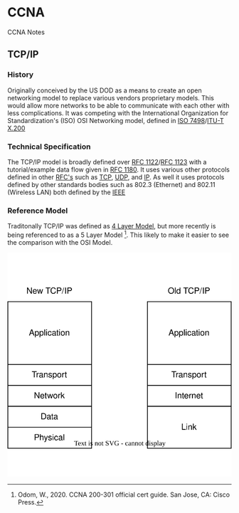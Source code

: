 # CCNA
CCNA Notes

## TCP/IP

### History
Originally conceived by the US DOD as a means to create an open networking model to replace various vendors proprietary models. This would allow more networks to be able to communicate with each other with less complications. It was competing with the International Organization for Standardization's (ISO) OSI Networking model, defined in [ISO 7498](https://www.iso.org/standard/20269.html)/[ITU-T X.200](https://www.itu.int/rec/T-REC-X.200-199407-I/)

### Technical Specification
The TCP/IP model is broadly defined over [RFC 1122](https://datatracker.ietf.org/doc/html/rfc1122)/[RFC 1123](https://datatracker.ietf.org/doc/html/rfc1123) with a tutorial/example data flow given in [RFC 1180](https://datatracker.ietf.org/doc/html/rfc1180). It uses various other protocols defined in other [RFC's](https://en.wikipedia.org/wiki/Request_for_Comments) such as [TCP](https://datatracker.ietf.org/doc/html/rfc793), [UDP](https://datatracker.ietf.org/doc/html/rfc768), and [IP](https://datatracker.ietf.org/doc/html/rfc791). As well it uses protocols defined by other standards bodies such as 802.3 (Ethernet) and 802.11 (Wireless LAN) both defined by the [IEEE](https://en.wikipedia.org/wiki/Institute_of_Electrical_and_Electronics_Engineers)

### Reference Model

Traditonally TCP/IP was defined as [4 Layer Model](https://en.wikipedia.org/wiki/Internet_protocol_suite#Layer_names_and_number_of_layers_in_the_literature), but more recently is being referenced to as a 5 Layer Model [^CiscoPress]. This likely to make it easier to see the comparison with the OSI Model.

![tcp_ip_4v5.svg](https://github.com/johnsoga/CCNA/blob/main/assests/tcp_ip_4v5.svg)

[^CiscoPress]: Odom, W., 2020. CCNA 200-301 official cert guide. San Jose, CA: Cisco Press.
